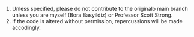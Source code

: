 1. Unless specified, please do not contribute to the originalo main branch unless you are myself (Bora Basyildiz) or Professor Scott Strong.
2. If the code is altered without permission, repercussions will be made accodingly. 
